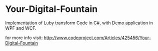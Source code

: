 Your-Digital-Fountain
======================================

Implementation of Luby transform Code in C#, with Demo application in WPF and WCF.

for more info visit:
http://www.codeproject.com/Articles/425456/Your-Digital-Fountain
